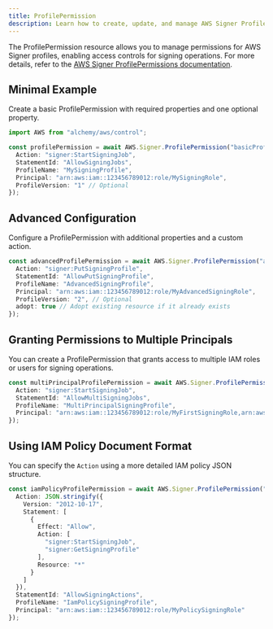 ```yaml
---
title: ProfilePermission
description: Learn how to create, update, and manage AWS Signer ProfilePermissions using Alchemy Cloud Control.
---
```


The ProfilePermission resource allows you to manage permissions for AWS Signer profiles, enabling access controls for signing operations. For more details, refer to the [AWS Signer ProfilePermissions documentation](https://docs.aws.amazon.com/signer/latest/userguide/).

## Minimal Example

Create a basic ProfilePermission with required properties and one optional property.

```ts
import AWS from "alchemy/aws/control";

const profilePermission = await AWS.Signer.ProfilePermission("basicProfilePermission", {
  Action: "signer:StartSigningJob",
  StatementId: "AllowSigningJobs",
  ProfileName: "MySigningProfile",
  Principal: "arn:aws:iam::123456789012:role/MySigningRole",
  ProfileVersion: "1" // Optional
});
```

## Advanced Configuration

Configure a ProfilePermission with additional properties and a custom action.

```ts
const advancedProfilePermission = await AWS.Signer.ProfilePermission("advancedProfilePermission", {
  Action: "signer:PutSigningProfile",
  StatementId: "AllowPutSigningProfile",
  ProfileName: "AdvancedSigningProfile",
  Principal: "arn:aws:iam::123456789012:role/MyAdvancedSigningRole",
  ProfileVersion: "2", // Optional
  adopt: true // Adopt existing resource if it already exists
});
```

## Granting Permissions to Multiple Principals

You can create a ProfilePermission that grants access to multiple IAM roles or users for signing operations.

```ts
const multiPrincipalProfilePermission = await AWS.Signer.ProfilePermission("multiPrincipalProfilePermission", {
  Action: "signer:StartSigningJob",
  StatementId: "AllowMultiSigningJobs",
  ProfileName: "MultiPrincipalSigningProfile",
  Principal: "arn:aws:iam::123456789012:role/MyFirstSigningRole,arn:aws:iam::123456789012:role/MySecondSigningRole"
});
```

## Using IAM Policy Document Format

You can specify the `Action` using a more detailed IAM policy JSON structure.

```ts
const iamPolicyProfilePermission = await AWS.Signer.ProfilePermission("iamPolicyProfilePermission", {
  Action: JSON.stringify({
    Version: "2012-10-17",
    Statement: [
      {
        Effect: "Allow",
        Action: [
          "signer:StartSigningJob",
          "signer:GetSigningProfile"
        ],
        Resource: "*"
      }
    ]
  }),
  StatementId: "AllowSigningActions",
  ProfileName: "IamPolicySigningProfile",
  Principal: "arn:aws:iam::123456789012:role/MyPolicySigningRole"
});
```